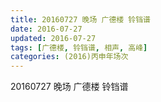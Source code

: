 ```yaml
---
title: 20160727 晚场 广德楼 铃铛谱
date: 2016-07-27
updated: 2016-07-27
tags: [广德楼, 铃铛谱, 相声, 高峰] 
categories: (2016)丙申年场次 
---
```

20160727 晚场 广德楼 铃铛谱
